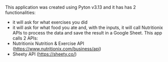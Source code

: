  This application was created using Pyton v3.13 and it has has 2 functionalities:
 - it will ask for what exercises you did
 - it will ask for what food you ate
and, with the inputs, it will call Nutritionix APIs to process the data and save the result in a Google Sheet.
This app calls 2 APIs:
- Nutritionix Nutrition & Exercise API (https://www.nutritionix.com/business/api)
- Sheety API (https://sheety.co/)
